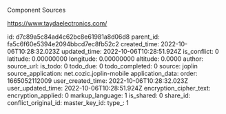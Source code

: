 Component Sources

https://www.taydaelectronics.com/



id: d7c89a5c84ad4c62bc8e61981a8d06d8
parent_id: fa5c6f60e5394e2094bbcd7ec8fb52c2
created_time: 2022-10-06T10:28:32.023Z
updated_time: 2022-10-06T10:28:51.924Z
is_conflict: 0
latitude: 0.00000000
longitude: 0.00000000
altitude: 0.0000
author: 
source_url: 
is_todo: 0
todo_due: 0
todo_completed: 0
source: joplin
source_application: net.cozic.joplin-mobile
application_data: 
order: 1665052112009
user_created_time: 2022-10-06T10:28:32.023Z
user_updated_time: 2022-10-06T10:28:51.924Z
encryption_cipher_text: 
encryption_applied: 0
markup_language: 1
is_shared: 0
share_id: 
conflict_original_id: 
master_key_id: 
type_: 1